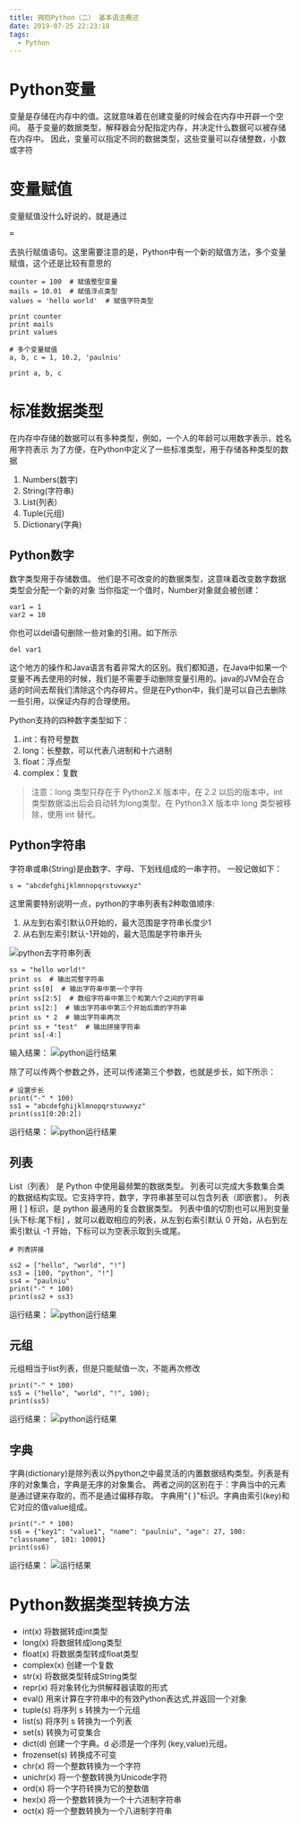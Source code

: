 ```yaml
---
title: 拥抱Python（二） 基本语法概述
date: 2019-07-25 22:23:10
tags:
  - Python
---
```


# Python变量
<!--more-->
变量是存储在内存中的值。这就意味着在创建变量的时候会在内存中开辟一个空间。
基于变量的数据类型，解释器会分配指定内存，并决定什么数据可以被存储在内存中。
因此，变量可以指定不同的数据类型，这些变量可以存储整数，小数或字符

# 变量赋值

变量赋值没什么好说的，就是通过<pre>=</pre>去执行赋值语句。这里需要注意的是，Python中有一个新的赋值方法，多个变量赋值，这个还是比较有意思的
```
counter = 100  # 赋值整型变量
mails = 10.01  # 赋值浮点类型
values = 'hello world'  # 赋值字符类型

print counter
print mails
print values

# 多个变量赋值
a, b, c = 1, 10.2, 'paulniu'

print a, b, c
```

# 标准数据类型

在内存中存储的数据可以有多种类型，例如，一个人的年龄可以用数字表示，姓名用字符表示
为了方便，在Python中定义了一些标准类型，用于存储各种类型的数据
1. Numbers(数字)
2. String(字符串)
3. List(列表)
4. Tuple(元组)
5. Dictionary(字典)

## Python数字

数字类型用于存储数值。
他们是不可改变的的数据类型，这意味着改变数字数据类型会分配一个新的对象
当你指定一个值时，Number对象就会被创建：
```
var1 = 1
var2 = 10
```

你也可以del语句删除一些对象的引用。如下所示
```
del var1
```

这个地方的操作和Java语言有着非常大的区别。我们都知道，在Java中如果一个变量不再去使用的时候，我们是不需要手动删除变量引用的。java的JVM会在合适的时间去帮我们清除这个内存碎片。但是在Python中，我们是可以自己去删除一些引用，以保证内存的合理使用。

Python支持的四种数字类型如下：

1. int：有符号整数
2. long：长整数，可以代表八进制和十六进制
3. float：浮点型
4. complex：复数

> 注意：long 类型只存在于 Python2.X 版本中，在 2.2 以后的版本中，int 类型数据溢出后会自动转为long类型。在 Python3.X 版本中 long 类型被移除，使用 int 替代。

## Python字符串

字符串或串(String)是由数字、字母、下划线组成的一串字符。
一般记做如下：
```
s = "abcdefghijklmnnopqrstuvwxyz"
```

这里需要特别说明一点，python的字串列表有2种取值顺序:
1. 从左到右索引默认0开始的，最大范围是字符串长度少1
2. 从右到左索引默认-1开始的，最大范围是字符串开头

![python去字符串列表](/assets/python01/python02.png)

```
ss = "hello world!"
print ss  # 输出完整字符串
print ss[0]  # 输出字符串中第一个字符
print ss[2:5]  # 数组字符串中第三个和第六个之间的字符串
print ss[2:]  # 输出字符串中第三个开始后面的字符串
print ss * 2  # 输出字符串两次
print ss + "test"  # 输出拼接字符串
print ss[-4:]
```

输入结果：
![python运行结果](/assets/python01/python03.png)

除了可以传两个参数之外，还可以传递第三个参数，也就是步长，如下所示：
```
# 设置步长
print("-" * 100)
ss1 = "abcdefghijklmnopqrstuvwxyz"
print(ss1[0:20:2])
```
运行结果：
![python运行结果](/assets/python01/python04.png)

## 列表

List（列表） 是 Python 中使用最频繁的数据类型。
列表可以完成大多数集合类的数据结构实现。它支持字符，数字，字符串甚至可以包含列表（即嵌套）。
列表用 [ ] 标识，是 python 最通用的复合数据类型。
列表中值的切割也可以用到变量 [头下标:尾下标] ，就可以截取相应的列表，从左到右索引默认 0 开始，从右到左索引默认 -1 开始，下标可以为空表示取到头或尾。

```
# 列表拼接

ss2 = ["hello", "world", "!"]
ss3 = [100, "python", "!"]
ss4 = "paulniu"
print("-" * 100)
print(ss2 + ss3)
```

运行结果：
![python运行结果](/assets/python01/python05.png)

## 元组

元组相当于list列表，但是只能赋值一次，不能再次修改

```
print("-" * 100)
ss5 = ("hello", "world", "!", 100);
print(ss5)
```

运行结果：
![python运行结果](/assets/python01/python06.png)

## 字典

字典(dictionary)是除列表以外python之中最灵活的内置数据结构类型。列表是有序的对象集合，字典是无序的对象集合。
两者之间的区别在于：字典当中的元素是通过键来存取的，而不是通过偏移存取。
字典用"{ }"标识。字典由索引(key)和它对应的值value组成。

```
print("-" * 100)
ss6 = {"key1": "value1", "name": "paulniu", "age": 27, 100: "classname", 101: 10001}
print(ss6)
```

运行结果：
![运行结果](/assets/python01/python07.png)

# Python数据类型转换方法

- int(x) 将数据转成int类型
- long(x) 将数据转成long类型
- float(x) 将数据类型转成float类型
- complex(x) 创建一个复数
- str(x) 将数据类型转成String类型
- repr(x) 将对象转化为供解释器读取的形式
- eval() 用来计算在字符串中的有效Python表达式,并返回一个对象
- tuple(s) 将序列 s 转换为一个元组
- list(s) 将序列 s 转换为一个列表
- set(s) 转换为可变集合
- dict(d) 创建一个字典。d 必须是一个序列 (key,value)元组。
- frozenset(s) 转换成不可变
- chr(x) 将一个整数转换为一个字符
- unichr(x) 将一个整数转换为Unicode字符
- ord(x) 将一个字符转换为它的整数值
- hex(x) 将一个整数转换为一个十六进制字符串
- oct(x) 将一个整数转换为一个八进制字符串
